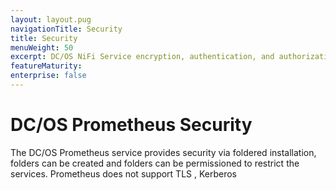```yaml
---
layout: layout.pug
navigationTitle: Security
title: Security
menuWeight: 50
excerpt: DC/OS NiFi Service encryption, authentication, and authorization
featureMaturity:
enterprise: false
---
```


# DC/OS Prometheus Security

The DC/OS Prometheus service provides security via foldered installation, folders can be created and folders can be permissioned to restrict the services.
Prometheus does not support TLS , Kerberos
